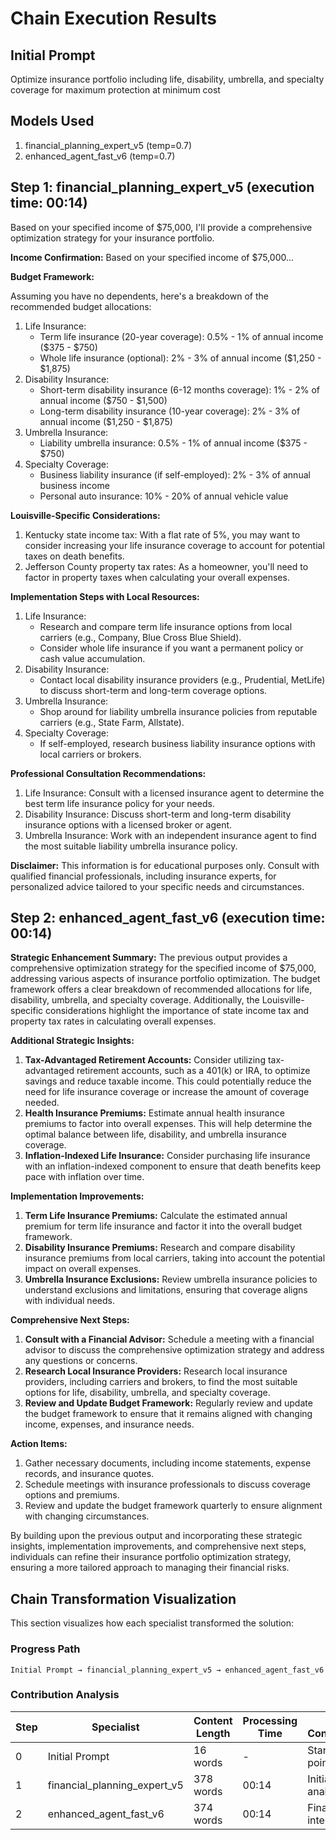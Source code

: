 # Chain Execution Results

## Initial Prompt

Optimize insurance portfolio including life, disability, umbrella, and specialty coverage for maximum protection at minimum cost

## Models Used

1. financial_planning_expert_v5 (temp=0.7)
2. enhanced_agent_fast_v6 (temp=0.7)

## Step 1: financial_planning_expert_v5 (execution time: 00:14)

Based on your specified income of $75,000, I'll provide a comprehensive optimization strategy for your insurance portfolio.

**Income Confirmation:**
Based on your specified income of $75,000...

**Budget Framework:**

Assuming you have no dependents, here's a breakdown of the recommended budget allocations:

1. Life Insurance:
	* Term life insurance (20-year coverage): 0.5% - 1% of annual income ($375 - $750)
	* Whole life insurance (optional): 2% - 3% of annual income ($1,250 - $1,875)
2. Disability Insurance:
	* Short-term disability insurance (6-12 months coverage): 1% - 2% of annual income ($750 - $1,500)
	* Long-term disability insurance (10-year coverage): 2% - 3% of annual income ($1,250 - $1,875)
3. Umbrella Insurance:
	* Liability umbrella insurance: 0.5% - 1% of annual income ($375 - $750)
4. Specialty Coverage:
	* Business liability insurance (if self-employed): 2% - 3% of annual business income
	* Personal auto insurance: 10% - 20% of annual vehicle value

**Louisville-Specific Considerations:**

1. Kentucky state income tax: With a flat rate of 5%, you may want to consider increasing your life insurance coverage to account for potential taxes on death benefits.
2. Jefferson County property tax rates: As a homeowner, you'll need to factor in property taxes when calculating your overall expenses.

**Implementation Steps with Local Resources:**

1. Life Insurance:
	* Research and compare term life insurance options from local carriers (e.g., Company, Blue Cross Blue Shield).
	* Consider whole life insurance if you want a permanent policy or cash value accumulation.
2. Disability Insurance:
	* Contact local disability insurance providers (e.g., Prudential, MetLife) to discuss short-term and long-term coverage options.
3. Umbrella Insurance:
	* Shop around for liability umbrella insurance policies from reputable carriers (e.g., State Farm, Allstate).
4. Specialty Coverage:
	* If self-employed, research business liability insurance options with local carriers or brokers.

**Professional Consultation Recommendations:**

1. Life Insurance: Consult with a licensed insurance agent to determine the best term life insurance policy for your needs.
2. Disability Insurance: Discuss short-term and long-term disability insurance options with a licensed broker or agent.
3. Umbrella Insurance: Work with an independent insurance agent to find the most suitable liability umbrella insurance policy.

**Disclaimer:**
This information is for educational purposes only. Consult with qualified financial professionals, including insurance experts, for personalized advice tailored to your specific needs and circumstances.

## Step 2: enhanced_agent_fast_v6 (execution time: 00:14)

**Strategic Enhancement Summary:**
The previous output provides a comprehensive optimization strategy for the specified income of $75,000, addressing various aspects of insurance portfolio optimization. The budget framework offers a clear breakdown of recommended allocations for life, disability, umbrella, and specialty coverage. Additionally, the Louisville-specific considerations highlight the importance of state income tax and property tax rates in calculating overall expenses.

**Additional Strategic Insights:**

1. **Tax-Advantaged Retirement Accounts:** Consider utilizing tax-advantaged retirement accounts, such as a 401(k) or IRA, to optimize savings and reduce taxable income. This could potentially reduce the need for life insurance coverage or increase the amount of coverage needed.
2. **Health Insurance Premiums:** Estimate annual health insurance premiums to factor into overall expenses. This will help determine the optimal balance between life, disability, and umbrella insurance coverage.
3. **Inflation-Indexed Life Insurance:** Consider purchasing life insurance with an inflation-indexed component to ensure that death benefits keep pace with inflation over time.

**Implementation Improvements:**

1. **Term Life Insurance Premiums:** Calculate the estimated annual premium for term life insurance and factor it into the overall budget framework.
2. **Disability Insurance Premiums:** Research and compare disability insurance premiums from local carriers, taking into account the potential impact on overall expenses.
3. **Umbrella Insurance Exclusions:** Review umbrella insurance policies to understand exclusions and limitations, ensuring that coverage aligns with individual needs.

**Comprehensive Next Steps:**

1. **Consult with a Financial Advisor:** Schedule a meeting with a financial advisor to discuss the comprehensive optimization strategy and address any questions or concerns.
2. **Research Local Insurance Providers:** Research local insurance providers, including carriers and brokers, to find the most suitable options for life, disability, umbrella, and specialty coverage.
3. **Review and Update Budget Framework:** Regularly review and update the budget framework to ensure that it remains aligned with changing income, expenses, and insurance needs.

**Action Items:**

1. Gather necessary documents, including income statements, expense records, and insurance quotes.
2. Schedule meetings with insurance professionals to discuss coverage options and premiums.
3. Review and update the budget framework quarterly to ensure alignment with changing circumstances.

By building upon the previous output and incorporating these strategic insights, implementation improvements, and comprehensive next steps, individuals can refine their insurance portfolio optimization strategy, ensuring a more tailored approach to managing their financial risks.

## Chain Transformation Visualization

This section visualizes how each specialist transformed the solution:

### Progress Path

```
Initial Prompt → financial_planning_expert_v5 → enhanced_agent_fast_v6
```

### Contribution Analysis

| Step | Specialist | Content Length | Processing Time | Key Contribution |
|------|------------|----------------|-----------------|------------------|
| 0 | Initial Prompt | 16 words | - | Starting point |
| 1 | financial_planning_expert_v5 | 378 words | 00:14 | Initial analysis |
| 2 | enhanced_agent_fast_v6 | 374 words | 00:14 | Final integration |
